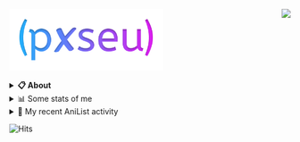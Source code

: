 <a href="https://discord.com/users/338718840873811979"><img align="right" src="https://lanyard-profile-readme.vercel.app/api/338718840873811979?bg=00000000" /></a>

<a href="https://pxseu.com/"><img src="./assets/logo.png" height="110" /></a>
<details>
  <summary><b>📋 About</b></summary>

  I make stuff. \
  Mostly with TypeScript. \
  You can probably find more on my website.

  [🌐 website](https://www.pxseu.com 'MY WEBSITEEEEEEEEEEEEEEEEE') \
  [📧 email](mailto:me@pxseu.com 'MY EMAILLLLLLLLLL')
</details>

<details>
  <summary>📊 Some stats of me</summary>
  
![My github stats!](https://github-readme-stats.vercel.app/api?username=pxseu&show_icons=true&custom_title=My%20Github%20Stats:&line_height=33&include_all_commits=true&bg_color=00000000&title_color=00CCAA&text_color=dddddd&hide_border=true&hide_title=true#gh-dark-mode-only) \
![My top langauges](https://github-readme-stats.vercel.app/api/top-langs?username=pxseu&show_icons=true&layout=compact&card_width=645&bg_color=00000000&title_color=00CCAA&text_color=dddddd&hide_border=true&hide_title=true#gh-dark-mode-only)
</details>

<details>
  <summary>🌸 My recent AniList activity</summary>
  
<!-- ANILIST_ACTIVITY:start -->

-   📺 Completed [Bungo Stray Dogs](https://anilist.co/anime/21311) (20:53, 28 January 2022)
-   📺 Watched episode 9 - 11 of [Bungo Stray Dogs](https://anilist.co/anime/21311) (20:53, 28 January 2022)
-   📖 Read chapter 239 of [Tokyo Revengers](https://anilist.co/manga/102988) (18:39, 25 January 2022)
-   📖 Plans to read [Koi wa Ii kara Nemuritai!](https://anilist.co/manga/125489) (21:23, 24 January 2022)
-   📺 Watched episode 5 - 8 of [Bungo Stray Dogs](https://anilist.co/anime/21311) (20:11, 24 January 2022)

<!-- ANILIST_ACTIVITY:end -->
</details>



![Hits](https://hits.link/hits?url=https://github.com/pxseu&label=views&bgRight=ff69b4)


